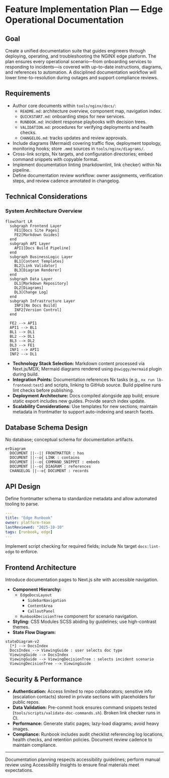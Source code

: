 # Feature Implementation Plan — Edge Operational Documentation

## Goal

Create a unified documentation suite that guides engineers through deploying, operating, and troubleshooting the NGINX edge platform. The plan ensures every operational scenario—from onboarding services to responding to incidents—is covered with up-to-date instructions, diagrams, and references to automation. A disciplined documentation workflow will lower time-to-resolution during outages and support compliance reviews.

## Requirements

- Author core documents within `tools/nginx/docs/`:
  - `README.md`: architecture overview, component map, navigation index.
  - `QUICKSTART.md`: onboarding steps for new services.
  - `RUNBOOK.md`: incident response playbooks with decision trees.
  - `VALIDATION.md`: procedures for verifying deployments and health checks.
  - `CHANGELOG.md`: tracks updates and review approvals.
- Include diagrams (Mermaid) covering traffic flow, deployment topology, monitoring hooks; store `.mmd` sources in `tools/nginx/diagrams/`.
- Cross-link scripts, Nx targets, and configuration directories; embed command snippets with copyable format.
- Implement documentation linting (markdownlint, link checker) within Nx pipeline.
- Define documentation review workflow: owner assignments, verification steps, and review cadence annotated in changelog.

## Technical Considerations

### System Architecture Overview

```mermaid
flowchart LR
  subgraph Frontend Layer
    FE1[Docs Site Pages]
    FE2[Markdown Guides]
  end
  subgraph API Layer
    API1[Docs Build Pipeline]
  end
  subgraph BusinessLogic Layer
    BL1[Content Templates]
    BL2[Link Validator]
    BL3[Diagram Renderer]
  end
  subgraph Data Layer
    DL1[Markdown Repository]
    DL2[Diagrams]
    DL3[Change Log]
  end
  subgraph Infrastructure Layer
    INF1[Nx Docs Build]
    INF2[Version Control]
  end

  FE2 --> API1
  API1 --> BL1
  BL1 --> DL1
  BL2 --> DL1
  BL3 --> DL2
  DL3 --> FE1
  INF1 --> API1
  INF2 --> DL1
```

- **Technology Stack Selection:** Markdown content processed via Next.js/MDX; Mermaid diagrams rendered using `@swiggy/mermaid` plugin during build.
- **Integration Points:** Documentation references Nx tasks (e.g., `nx run lb-frontend:test`) and scripts, linking to GitHub source. Build pipeline runs lint checks before publishing.
- **Deployment Architecture:** Docs compiled alongside app build; ensure static export includes new guides. Provide search index update.
- **Scalability Considerations:** Use templates for new sections; maintain metadata in frontmatter to support auto-indexing and search facets.

## Database Schema Design

No database; conceptual schema for documentation artifacts.

```mermaid
erDiagram
  DOCUMENT ||--|| FRONTMATTER : has
  DOCUMENT ||--o{ LINK : contains
  DOCUMENT ||--o{ COMMAND_SNIPPET : embeds
  DOCUMENT ||--o{ DIAGRAM : references
  CHANGELOG ||--o{ DOCUMENT : records
```

## API Design

Define frontmatter schema to standardize metadata and allow automated tooling to parse.

```yaml
---
title: "Edge Runbook"
owner: platform-team
lastReviewed: "2025-10-10"
tags: [runbook, edge]
---
```

Implement script checking for required fields; include Nx target `docs:lint-edge` to enforce.

## Frontend Architecture

Introduce documentation pages to Next.js site with accessible navigation.

- **Component Hierarchy:**
  - `EdgeDocsLayout`
    - `SidebarNavigation`
    - `ContentArea`
    - `CalloutPanel`
  - `RunbookDecisionTree` component for scenario navigation.
- **Styling:** CSS Modules SCSS abiding by guidelines; use high-contrast themes.
- **State Flow Diagram:**

```mermaid
stateDiagram-v2
  [*] --> DocsIndex
  DocsIndex --> ViewingGuide : user selects doc type
  ViewingGuide --> DocsIndex
  ViewingGuide --> ViewingDecisionTree : selects incident scenario
  ViewingDecisionTree --> ViewingGuide
```

## Security & Performance

- **Authentication:** Access limited to repo collaborators; sensitive info (escalation contacts) stored in private sections with placeholders for public repos.
- **Data Validation:** Pre-commit hook ensures command snippets tested (`tools/scripts/validate-doc-commands.sh`). Broken link checker runs in CI.
- **Performance:** Generate static pages; lazy-load diagrams; avoid heavy images.
- **Compliance:** Runbook includes audit checklist referencing log locations, health checks, and retention policies. Document review cadence to maintain compliance.

---

Documentation planning respects accessibility guidelines; perform manual review using Accessibility Insights to ensure final materials meet expectations.
